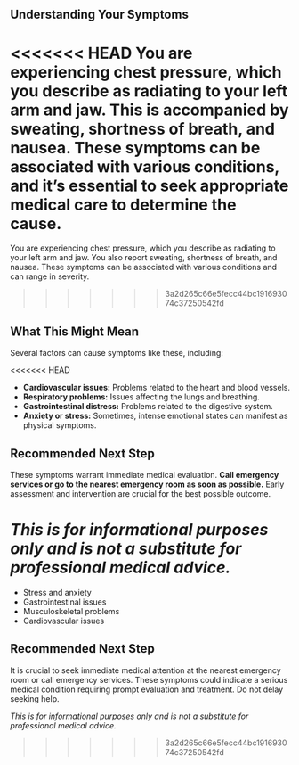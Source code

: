## Understanding Your Symptoms

<<<<<<< HEAD
You are experiencing chest pressure, which you describe as radiating to your left arm and jaw. This is accompanied by sweating, shortness of breath, and nausea. These symptoms can be associated with various conditions, and it’s essential to seek appropriate medical care to determine the cause.
=======
You are experiencing chest pressure, which you describe as radiating to your left arm and jaw.  You also report sweating, shortness of breath, and nausea. These symptoms can be associated with various conditions and can range in severity.
>>>>>>> 3a2d265c66e5fecc44bc191693074c37250542fd

## What This Might Mean

Several factors can cause symptoms like these, including:

<<<<<<< HEAD
- **Cardiovascular issues:** Problems related to the heart and blood vessels.
- **Respiratory problems:** Issues affecting the lungs and breathing.
- **Gastrointestinal distress:** Problems related to the digestive system.
- **Anxiety or stress:** Sometimes, intense emotional states can manifest as physical symptoms.

## Recommended Next Step

These symptoms warrant immediate medical evaluation. **Call emergency services or go to the nearest emergency room as soon as possible.** Early assessment and intervention are crucial for the best possible outcome.

_This is for informational purposes only and is not a substitute for professional medical advice._
=======
*   Stress and anxiety
*   Gastrointestinal issues
*   Musculoskeletal problems
*   Cardiovascular issues

## Recommended Next Step

It is crucial to seek immediate medical attention at the nearest emergency room or call emergency services. These symptoms could indicate a serious medical condition requiring prompt evaluation and treatment.  Do not delay seeking help.

*This is for informational purposes only and is not a substitute for professional medical advice.*
>>>>>>> 3a2d265c66e5fecc44bc191693074c37250542fd
